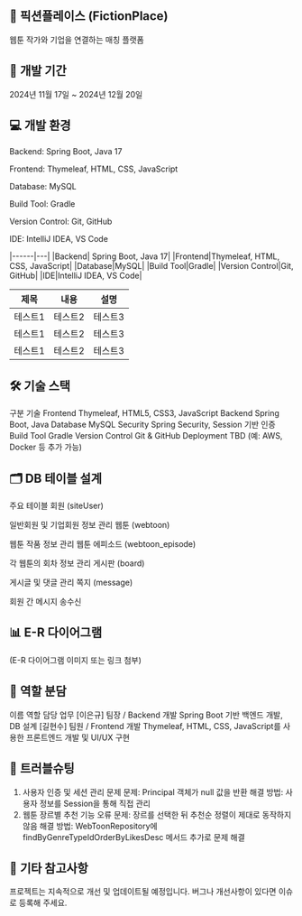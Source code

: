 ## 📌 픽션플레이스 (FictionPlace)
웹툰 작가와 기업을 연결하는 매칭 플랫폼

## 📅 개발 기간
2024년 11월 17일 ~ 2024년 12월 20일

## 💻 개발 환경
Backend: Spring Boot, Java 17

Frontend: Thymeleaf, HTML, CSS, JavaScript

Database: MySQL

Build Tool: Gradle

Version Control: Git, GitHub

IDE: IntelliJ IDEA, VS Code

|------|---|
|Backend| Spring Boot, Java 17|
|Frontend|Thymeleaf, HTML, CSS, JavaScript|
|Database|MySQL|
|Build Tool|Gradle|
|Version Control|Git, GitHub|
|IDE|IntelliJ IDEA, VS Code|

|제목|내용|설명|
|------|---|---|
|테스트1|테스트2|테스트3|
|테스트1|테스트2|테스트3|
|테스트1|테스트2|테스트3|

## 🛠️ 기술 스택
구분	기술
Frontend	Thymeleaf, HTML5, CSS3, JavaScript
Backend	Spring Boot, Java
Database	MySQL
Security	Spring Security, Session 기반 인증
Build Tool	Gradle
Version Control	Git & GitHub
Deployment	TBD (예: AWS, Docker 등 추가 가능)

## 🗂️ DB 테이블 설계
주요 테이블
회원 (siteUser)

일반회원 및 기업회원 정보 관리
웹툰 (webtoon)

웹툰 작품 정보 관리
웹툰 에피소드 (webtoon_episode)

각 웹툰의 회차 정보 관리
게시판 (board)

게시글 및 댓글 관리
쪽지 (message)

회원 간 메시지 송수신


## 📊 E-R 다이어그램
(E-R 다이어그램 이미지 또는 링크 첨부)

## 👥 역할 분담
이름	역할	담당 업무
[이은규]	팀장 / Backend 개발	Spring Boot 기반 백엔드 개발, DB 설계 
[길현수] 팀원 / Frontend 개발	Thymeleaf, HTML, CSS, JavaScript를 사용한 프론트엔드 개발 및 UI/UX 구현

## 🐞 트러블슈팅
1. 사용자 인증 및 세션 관리 문제
문제: Principal 객체가 null 값을 반환
해결 방법: 사용자 정보를 Session을 통해 직접 관리
2. 웹툰 장르별 추천 기능 오류
문제: 장르를 선택한 뒤 추천순 정렬이 제대로 동작하지 않음
해결 방법: WebToonRepository에 findByGenreTypeIdOrderByLikesDesc 메서드 추가로 문제 해결
## 📄 기타 참고사항
프로젝트는 지속적으로 개선 및 업데이트될 예정입니다.
버그나 개선사항이 있다면 이슈로 등록해 주세요.
